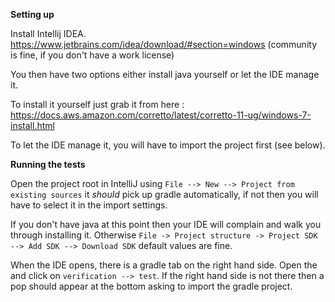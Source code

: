 __Setting up__

Install Intellij IDEA. https://www.jetbrains.com/idea/download/#section=windows (community is fine, if you don't have a work license)

You then have two options either install java yourself or let the IDE manage it.

To install it yourself just grab it from here : https://docs.aws.amazon.com/corretto/latest/corretto-11-ug/windows-7-install.html

To let the IDE manage it, you will have to import the project first (see below).


__Running the tests__

Open the project root in IntelliJ using `File --> New --> Project from existing sources` it *should* pick up gradle
automatically, if not then you will have to select it in the import settings.

If you don't have java at this point then your IDE will complain and walk you through installing it.
Otherwise `File -> Project structure -> Project SDK --> Add SDK --> Download SDK` default values are fine.

When the IDE opens, there is a gradle tab on the right hand side. Open the and click on `verification --> test`.
If the right hand side is not there then a pop should appear at the bottom asking to import the gradle project.